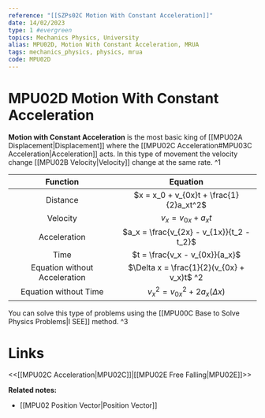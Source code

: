 ```yaml
---
reference: "[[SZPs02C Motion With Constant Acceleration]]"
date: 14/02/2023
type: 1 #evergreen
topics: Mechanics Physics, University
alias: MPU02D, Motion With Constant Acceleration, MRUA
tags: mechanics_physics, physics, mrua
code: MPU02D
---
```

# MPU02D Motion With Constant Acceleration

**Motion with Constant Acceleration** is the most basic king of [[MPU02A Displacement|Displacement]] where the [[MPU02C Acceleration#MPU03C Acceleration|Acceleration]] acts. In this type of movement the velocity change [[MPU02B Velocity|Velocity]] change at the same rate. ^1

|**Function**|**Equation**|
|:----------:|:----------:|
|Distance|$x = x_0 + v_{0x}t + \frac{1}{2}a_xt^2$|
|Velocity|$v_x = v_{0x} + a_xt$|
|Acceleration|$a_x = \frac{v_{2x} - v_{1x}}{t_2 - t_2}$|
|Time|$t = \frac{v_x - v_{0x}}{a_x}$|
|Equation without Acceleration|$\Delta x = \frac{1}{2}(v_{0x} + v_x)t$ ^2|
|Equation without Time|$v_x^2 = v_{0x}^2 + 2a_x(\Delta x)$| ^2

You can solve this type of problems using the [[MPU00C Base to Solve Physics Problems|I SEE]] method. ^3

# Links
<<[[MPU02C Acceleration|MPU02C]]|[[MPU02E Free Falling|MPU02E]]>>

**Related notes:**
- [[MPU02 Position Vector|Position Vector]]
